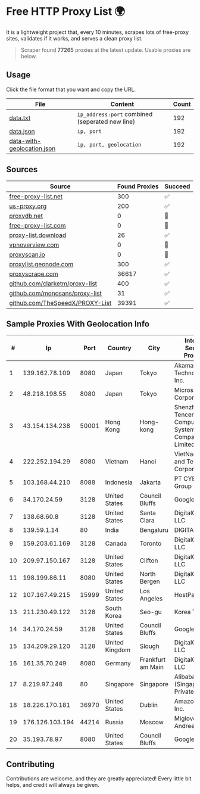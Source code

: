 
# Free HTTP Proxy List 🌍

It is a lightweight project that, every 10 minutes, scrapes lots of free-proxy sites, validates if it works, and serves a clean proxy list.


> Scraper found **77265** proxies at the latest update. Usable proxies are below.

## Usage

Click the file format that you want and copy the URL.


|File|Content|Count|
|----|-------|-----|
|[data.txt](https://raw.githubusercontent.com/themiralay/Proxy-List-World/master/data.txt)|`ip_address:port` combined (seperated new line)|192|
|[data.json](https://raw.githubusercontent.com/themiralay/Proxy-List-World/master/data.json)|`ip, port`|192|
|[data-with-geolocation.json](https://raw.githubusercontent.com/themiralay/Proxy-List-World/master/data-with-geolocation.json)|`ip, port, geolocation`|192|

## Sources

|Source|Found Proxies|Succeed|
|------|-------------|-------|
|[free-proxy-list.net](https://free-proxy-list.net)|300|✅|
|[us-proxy.org](https://www.us-proxy.org)|200|✅|
|[proxydb.net](http://proxydb.net)|0|🚫|
|[free-proxy-list.com](https://free-proxy-list.com/?page=&port=&type%5B%5D=http&type%5B%5D=https&up_time=0&search=Search)|0|🚫|
|[proxy-list.download](https://www.proxy-list.download/HTTP)|26|✅|
|[vpnoverview.com](https://vpnoverview.com/privacy/anonymous-browsing/free-proxy-servers)|0|🚫|
|[proxyscan.io](https://www.proxyscan.io)|0|🚫|
|[proxylist.geonode.com](https://proxylist.geonode.com/api/proxy-list?limit=300&page=1&sort_by=lastChecked&sort_type=desc&protocols=http,https)|300|✅|
|[proxyscrape.com](https://api.proxyscrape.com/v2/?request=displayproxies&protocol=http&timeout=10000&country=all&ssl=all&anonymity=all)|36617|✅|
|[github.com/clarketm/proxy-list](https://raw.githubusercontent.com/clarketm/proxy-list/master/proxy-list-raw.txt)|400|✅|
|[github.com/monosans/proxy-list](https://raw.githubusercontent.com/monosans/proxy-list/main/proxies/http.txt)|31|✅|
|[github.com/TheSpeedX/PROXY-List](https://raw.githubusercontent.com/TheSpeedX/PROXY-List/master/http.txt)|39391|✅|


## Sample Proxies With Geolocation Info

|#|Ip|Port|Country|City|Internet Service Provider|
|-|--|----|-------|----|-------------------------|
|1|139.162.78.109|8080|Japan|Tokyo|Akamai Technologies, Inc.|
|2|48.218.198.55|8080|Japan|Tokyo|Microsoft Corporation|
|3|43.154.134.238|50001|Hong Kong|Hong-kong|Shenzhen Tencent Computer Systems Company Limited|
|4|222.252.194.29|8080|Vietnam|Hanoi|VietNam Post and Telecom Corporation|
|5|103.168.44.210|8088|Indonesia|Jakarta|PT CYB Media Group|
|6|34.170.24.59|3128|United States|Council Bluffs|Google LLC|
|7|138.68.60.8|3128|United States|Santa Clara|DigitalOcean, LLC|
|8|139.59.1.14|80|India|Bengaluru|DIGITALOCEAN|
|9|159.203.61.169|3128|Canada|Toronto|DigitalOcean, LLC|
|10|209.97.150.167|3128|United States|Clifton|DigitalOcean, LLC|
|11|198.199.86.11|8080|United States|North Bergen|DigitalOcean, LLC|
|12|107.167.49.215|15999|United States|Los Angeles|HostPapa|
|13|211.230.49.122|3128|South Korea|Seo-gu|Korea Telecom|
|14|34.170.24.59|3128|United States|Council Bluffs|Google LLC|
|15|134.209.29.120|3128|United Kingdom|Slough|DigitalOcean, LLC|
|16|161.35.70.249|8080|Germany|Frankfurt am Main|DigitalOcean, LLC|
|17|8.219.97.248|80|Singapore|Singapore|Alibaba Cloud (Singapore) Private Limited|
|18|18.226.170.181|36970|United States|Dublin|Amazon.com, Inc.|
|19|176.126.103.194|44214|Russia|Moscow|Miglovets Egor Andreevich|
|20|35.193.78.97|8080|United States|Council Bluffs|Google LLC|



## Contributing

Contributions are welcome, and they are greatly appreciated! Every
little bit helps, and credit will always be given.


